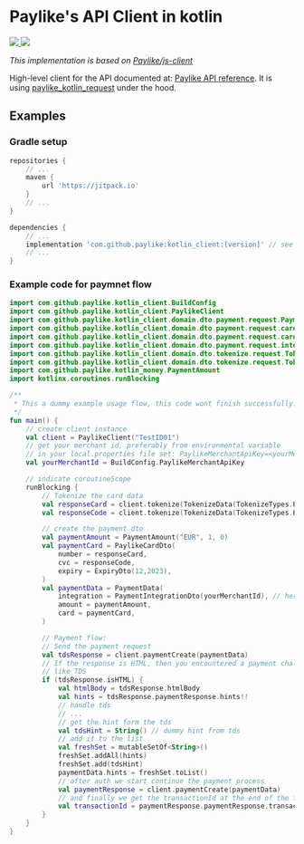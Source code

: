 # Paylike's API Client in kotlin

<a href="https://jitpack.io/#paylike/kotlin_client" target="_blank">
    <img src="https://jitpack.io/v/paylike/kotlin_client.svg" />
</a>
<a href="/../../actions/workflows/AssembleOnMain.yml" target="_blank">
    <img src="/../../actions/workflows/AssembleOnMain.yml/badge.svg?branch=main" />
</a>

*This implementation is based on [Paylike/js-client](https://github.com/paylike/js-client)*

High-level client for the API documented at:
[Paylike API reference](https://github.com/paylike/api-reference).
It is using [paylike_kotlin_request](https://jitpack.io/#paylike/kotlin_client) under the
hood.



## Examples

### Gradle setup
```groovy
repositories {
    // ...
    maven {
        url 'https://jitpack.io'
    }
    // ...
}

dependencies {
    // ...
    implementation 'com.github.paylike:kotlin_client:[version]' // see the badge under the title
    // ...
}
```

### Example code for paymnet flow

```kotlin
import com.github.paylike.kotlin_client.BuildConfig
import com.github.paylike.kotlin_client.PaylikeClient
import com.github.paylike.kotlin_client.domain.dto.payment.request.PaymentData
import com.github.paylike.kotlin_client.domain.dto.payment.request.card.ExpiryDto
import com.github.paylike.kotlin_client.domain.dto.payment.request.card.PaylikeCardDto
import com.github.paylike.kotlin_client.domain.dto.payment.request.integration.PaymentIntegrationDto
import com.github.paylike.kotlin_client.domain.dto.tokenize.request.TokenizeData
import com.github.paylike.kotlin_client.domain.dto.tokenize.request.TokenizeTypes
import com.github.paylike.kotlin_money.PaymentAmount
import kotlinx.coroutines.runBlocking

/**
 * This a dummy example usage flow, this code wont finish successfully.
 */
fun main() {
    // create client instance
    val client = PaylikeClient("TestID01")
    // get your merchant id, preferably from environmental variable
    // in your local.properties file set: PaylikeMerchantApiKey=<yourMerchantId>
    val yourMerchantId = BuildConfig.PaylikeMerchantApiKey

    // indicate coroutineScope
    runBlocking {
        // Tokenize the card data
        val responseCard = client.tokenize(TokenizeData(TokenizeTypes.PCN, "4100000000000000"))
        val responseCode = client.tokenize(TokenizeData(TokenizeTypes.PCSC, "111"))

        // create the payment dto
        val paymentAmount = PaymentAmount("EUR", 1, 0)
        val paymentCard = PaylikeCardDto(
            number = responseCard,
            cvc = responseCode,
            expiry = ExpiryDto(12,2023),
        )
        val paymentData = PaymentData(
            integration = PaymentIntegrationDto(yourMerchantId), // here comes your merchant id
            amount = paymentAmount,
            card = paymentCard,
        )

        // Payment flow:
        // Send the payment request
        val tdsResponse = client.paymentCreate(paymentData)
        // If the response is HTML, then you encountered a payment challenge
        // like TDS
        if (tdsResponse.isHTML) {
            val htmlBody = tdsResponse.htmlBody
            val hints = tdsResponse.paymentResponse.hints!!
            // handle tds
            // ...
            // get the hint form the tds
            val tdsHint = String() // dummy hint from tds
            // add it to the list
            val freshSet = mutableSetOf<String>()
            freshSet.addAll(hints)
            freshSet.add(tdsHint)
            paymentData.hints = freshSet.toList()
            // after auth we start continue the payment process
            val paymentResponse = client.paymentCreate(paymentData)
            // and finally we get the transactionId at the end of the flow
            val transactionId = paymentResponse.paymentResponse.transactionId
        }
    }
}
```
